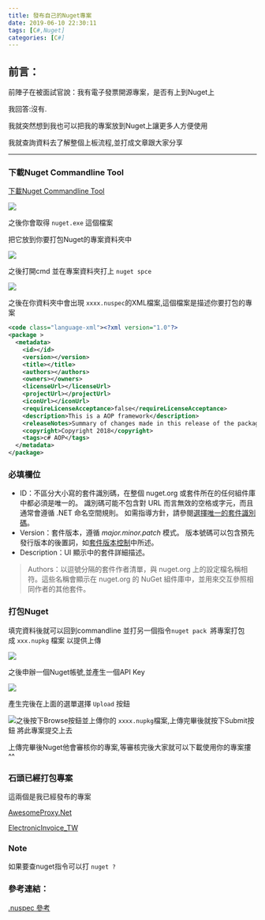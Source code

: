```yaml
---
title: 發布自己的Nuget專案
date: 2019-06-10 22:30:11
tags: [C#,Nuget]
categories: [C#]
---
```


## 前言：

前陣子在被面試官說：我有電子發票開源專案，是否有上到Nuget上

我回答:沒有.

我就突然想到我也可以把我的專案放到Nuget上讓更多人方便使用

我就查詢資料去了解整個上板流程,並打成文章跟大家分享

-----

### 下載Nuget Commandline Tool

[下載Nuget Commandline Tool](https://www.nuget.org/downloads)

![](https://az787680.vo.msecnd.net/user/九桃/a236f1fa-ad61-4d1e-a547-873093f89865/1543152784_97518.png)

之後你會取得 `nuget.exe` 這個檔案

把它放到你要打包Nuget的專案資料夾中

![](https://az787680.vo.msecnd.net/user/九桃/a236f1fa-ad61-4d1e-a547-873093f89865/1543152541_67261.png)

之後打開cmd 並在專案資料夾打上 `nuget spce`

![](https://az787680.vo.msecnd.net/user/九桃/a236f1fa-ad61-4d1e-a547-873093f89865/1543152985_63932.png)

之後在你資料夾中會出現 `xxxx.nuspec`的XML檔案,這個檔案是描述你要打包的專案

```xml
<code class="language-xml"><?xml version="1.0"?>
<package >
  <metadata>
    <id></id>
    <version></version>
    <title></title>
    <authors></authors>
    <owners></owners>
    <licenseUrl></licenseUrl>
    <projectUrl></projectUrl>
    <iconUrl></iconUrl>
    <requireLicenseAcceptance>false</requireLicenseAcceptance>
    <description>This is a AOP framework</description>
    <releaseNotes>Summary of changes made in this release of the package.</releaseNotes>
    <copyright>Copyright 2018</copyright>
    <tags>c# AOP</tags>
  </metadata>
</package>
```

### 必填欄位 

*   ID：不區分大小寫的套件識別碼，在整個 nuget.org 或套件所在的任何組件庫中都必須是唯一的。 識別碼可能不包含對 URL 而言無效的空格或字元，而且通常會遵循 .NET 命名空間規則。 如需指導方針，請參閱[選擇唯一的套件識別碼](https://docs.microsoft.com/zh-tw/nuget/create-packages/creating-a-package#choosing-a-unique-package-identifier-and-setting-the-version-number)。
*   Version：套件版本，遵循 *major.minor.patch* 模式。 版本號碼可以包含預先發行版本的後置詞，如[套件版本控制](https://docs.microsoft.com/zh-tw/nuget/reference/package-versioning#pre-release-versions)中所述。
*   Description：UI 顯示中的套件詳細描述。

> Authors：以逗號分隔的套件作者清單，與 nuget.org 上的設定檔名稱相符。這些名稱會顯示在 nuget.org 的 NuGet 組件庫中，並用來交互參照相同作者的其他套件。

### 打包Nuget

填完資料後就可以回到commandline 並打另一個指令`nuget pack `將專案打包成 `xxx.nupkg` 檔案 以提供上傳

![](https://az787680.vo.msecnd.net/user/九桃/a236f1fa-ad61-4d1e-a547-873093f89865/1543153426_68079.png)

之後申辦一個Nuget帳號,並產生一個API Key

![](https://az787680.vo.msecnd.net/user/九桃/a236f1fa-ad61-4d1e-a547-873093f89865/1543153601_8669.png)

產生完後在上面的選單選擇 `Upload` 按鈕

![](https://az787680.vo.msecnd.net/user/九桃/a236f1fa-ad61-4d1e-a547-873093f89865/1543153522_96047.png)之後按下Browse按鈕並上傳你的 `xxxx.nupkg`檔案,上傳完畢後就按下Submit按鈕 將此專案提交上去

上傳完畢後Nuget他會審核你的專案,等審核完後大家就可以下載使用你的專案摟^^

### 石頭已經打包專案

這兩個是我已經發布的專案

[AwesomeProxy.Net](https://www.nuget.org/packages/AwesomeProxy.Net/)

[ElectronicInvoice_TW](https://www.nuget.org/packages/ElectronicInvoice_TW/)

### Note

如果要查nuget指令可以打 `nuget ?`

### 參考連結：

[.nuspec 參考](https://docs.microsoft.com/zh-tw/nuget/reference/nuspec)

